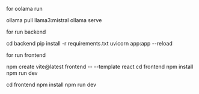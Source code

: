 for oolama run

ollama pull llama3:mistral
ollama serve

for run backend

cd backend
pip install -r requirements.txt
uvicorn app:app --reload


for run frontend

npm create vite@latest frontend -- --template react
cd frontend
npm install
npm run dev



cd frontend
npm install
npm run dev